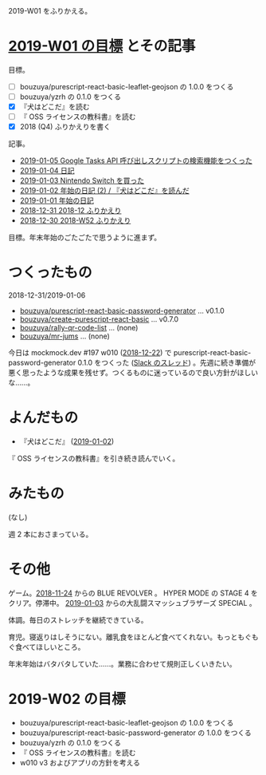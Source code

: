 2019-W01 をふりかえる。

# [2019-W01 の目標][2018-12-30] とその記事

目標。

- [ ] bouzuya/purescript-react-basic-leaflet-geojson の 1.0.0 をつくる
- [ ] bouzuya/yzrh の 0.1.0 をつくる
- [x] 『犬はどこだ』を読む
- [ ] 『 OSS ライセンスの教科書』を読む
- [x] 2018 (Q4) ふりかえりを書く

記事。

- [2019-01-05 Google Tasks API 呼び出しスクリプトの検索機能をつくった][2019-01-05]
- [2019-01-04 日記][2019-01-04]
- [2019-01-03  Nintendo Switch を買った][2019-01-03]
- [2019-01-02 年始の日記 (2) / 『犬はどこだ』を読んだ][2019-01-02]
- [2019-01-01 年始の日記][2019-01-01]
- [2018-12-31 2018-12 ふりかえり][2018-12-31]
- [2018-12-30 2018-W52 ふりかえり][2018-12-30]

目標。年末年始のごたごたで思うように進まず。

# つくったもの

2018-12-31/2019-01-06

- [bouzuya/purescript-react-basic-password-generator][] ... v0.1.0
- [bouzuya/create-purescript-react-basic][] ... v0.7.0
- [bouzuya/rally-qr-code-list][] ... (none)
- [bouzuya/mr-jums][] ... (none)

今日は mockmock.dev #197 w010 ([2018-12-22][]) で purescript-react-basic-password-generator 0.1.0 をつくった ([Slack のスレッド](https://mockmock.slack.com/archives/C043UEYGJ/p1546754135040400)) 。先週に続き準備が悪く思ったような成果を残せず。つくるものに迷っているので良い方針がほしいな……。

# よんだもの

- 『犬はどこだ』 ([2019-01-02][])

『 OSS ライセンスの教科書』を引き続き読んでいく。

# みたもの

(なし)

週 2 本におさまっている。

# その他

ゲーム。[2018-11-24][] からの BLUE REVOLVER 。 HYPER MODE の STAGE 4 をクリア。停滞中。 [2019-01-03][] からの大乱闘スマッシュブラザーズ SPECIAL 。

体調。毎日のストレッチを継続できている。

育児。寝返りはしそうにない。離乳食をほとんど食べてくれない。もっともぐもぐ食べてほしいところ。

年末年始はバタバタしていた……。業務に合わせて規則正しくいきたい。

# 2019-W02 の目標

- bouzuya/purescript-react-basic-leaflet-geojson の 1.0.0 をつくる
- bouzuya/purescript-react-basic-password-generator の 1.0.0 をつくる
- bouzuya/yzrh の 0.1.0 をつくる
- 『 OSS ライセンスの教科書』を読む
- w010 v3 およびアプリの方針を考える

[2018-04-30]: https://blog.bouzuya.net/2018/04/30/
[2018-11-24]: https://blog.bouzuya.net/2018/11/24/
[2018-12-22]: https://blog.bouzuya.net/2018/12/22/
[2018-12-30]: https://blog.bouzuya.net/2018/12/30/
[2018-12-31]: https://blog.bouzuya.net/2018/12/31/
[2019-01-01]: https://blog.bouzuya.net/2019/01/01/
[2019-01-02]: https://blog.bouzuya.net/2019/01/02/
[2019-01-03]: https://blog.bouzuya.net/2019/01/03/
[2019-01-04]: https://blog.bouzuya.net/2019/01/04/
[2019-01-05]: https://blog.bouzuya.net/2019/01/05/
[bouzuya/create-purescript-react-basic]: https://github.com/bouzuya/create-purescript-react-basic
[bouzuya/mr-jums]: https://github.com/bouzuya/mr-jums
[bouzuya/purescript-react-basic-password-generator]: https://github.com/bouzuya/purescript-react-basic-password-generator
[bouzuya/rally-qr-code-list]: https://github.com/bouzuya/rally-qr-code-list
